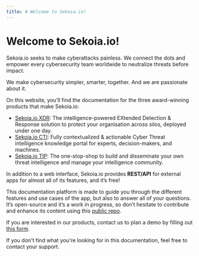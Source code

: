 ```yaml
---
title: # Welcome to Sekoia.io!
---
```


# Welcome to Sekoia.io!
Sekoia.io seeks to make cyberattacks painless. We connect the dots and empower every cybersecurity team worldwide to neutralize threats before impact.

We make cybersecurity simpler, smarter, together. And we are passionate about it.

On this website, you’ll find the documentation for the three award-winning products that make Sekoia.io:

- [Sekoia.io XDR](https://www.sekoia.io/en/sekoia-io-xdr/): The intelligence-powered EXtended Detection & Response solution to protect your organisation across silos, deployed under one day.
- [Sekoia.io CTI](https://www.sekoia.io/en/sekoia-io-cti/): Fully contextualized & actionable Cyber Threat intelligence knowledge portal for experts, decision-makers, and machines.
- [Sekoia.io TIP](https://www.sekoia.io/en/sekoia-io-tip/): The one-stop-shop to build and disseminate your own threat intelligence and manage your intelligence community.

In addition to a web interface, Sekoia.io provides **REST/API** for external apps for almost all of its features, and it’s free!

This documentation platform is made to guide you through the different features and use cases of the app, but also to answer all of your questions. It’s open-source and it’s a work in progress, so don’t hesitate to contribute and enhance its content using this [public repo](https://github.com/Sekoia.io/documentation).

If you are interested in our products, contact us to plan a demo by filling out [this form](https://www.sekoia.io/en/contact/).

If you don't find what you're looking for in this documentation, feel free to contact your support.
